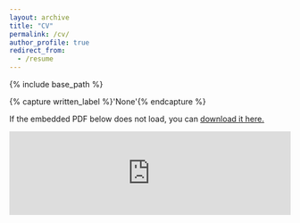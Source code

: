 ```yaml
---
layout: archive
title: "CV"
permalink: /cv/
author_profile: true
redirect_from:
  - /resume
---
```


{% include base_path %}

{% capture written_label %}'None'{% endcapture %}

If the embedded PDF below does not load, you can <u><a href="https://kleeresearch.github.io/files/20240830_CV_klee.pdf">download it here.</a></u>
<br/>

<embed src="https://kleeresearch.github.io/files/20240322_CV_klee.pdf" type="application/pdf" width="100%" />


